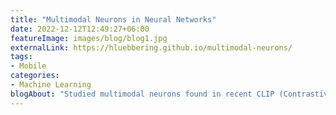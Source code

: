 ```yaml
---
title: "Multimodal Neurons in Neural Networks"
date: 2022-12-12T12:49:27+06:00
featureImage: images/blog/blog1.jpg
externalLink: https://hluebbering.github.io/multimodal-neurons/
tags:
- Mobile
categories:
- Machine Learning
blogAbout: "Studied multimodal neurons found in recent CLIP (Contrastive Language-Image Pre-training) models."
---
```


